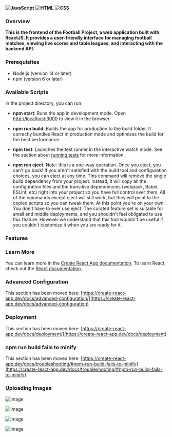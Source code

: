 
**![JavaScript](https://img.shields.io/badge/JavaScript-81%25-yellow)**
**![HTML](https://img.shields.io/badge/HTML-12%25-red)**
**![CSS](https://img.shields.io/badge/CSS-7%25-purple)**


### Overview
**This is the frontend of the Football Project, a web application built with ReactJS.
It provides a user-friendly interface for managing football matches,
viewing live scores and table leagues, and interacting with the backend API.**

### Prerequisites
- Node.js (version 14 or later)
- npm (version 6 or later)

### Available Scripts

In the project directory, you can run:

- **npm start**: Runs the app in development mode. Open [http://localhost:3000](http://localhost:3000) to view it in the browser.
  
- **npm run build**: Builds the app for production to the build folder.
   It correctly bundles React in production mode and optimizes the build for the best performance.
  
- **npm test**: Launches the test runner in the interactive watch mode.
   See the section about [running tests](https://create-react-app.dev/docs/running-tests) for more information.
  
- **npm run eject**: Note: this is a one-way operation. Once you eject, you can't go back!
   If you aren't satisfied with the build tool and configuration choices, you can eject at any time.
   This command will remove the single build dependency from your project.
   Instead, it will copy all the configuration files and the transitive dependencies (webpack, Babel, ESLint, etc) right into your project so you have full control over them.
   All of the commands except eject will still work, but they will point to the copied scripts so you can tweak them. At this point you're on your own.
   You don't have to ever use eject. The curated feature set is suitable for small and middle deployments, and you shouldn't feel obligated to use this feature.
   However we understand that this tool wouldn't be useful if you couldn't customize it when you are ready for it.

### Features

### Learn More
You can learn more in the [Create React App documentation](https://create-react-app.dev/docs/getting-started).
To learn React, check out the [React documentation](https://react.dev).

### Advanced Configuration
This section has been moved here: [https://create-react-app.dev/docs/advanced-configuration/](https://create-react-app.dev/docs/advanced-configuration)

### Deployment
This section has been moved here: [https://create-react-app.dev/docs/deployment/](https://create-react-app.dev/docs/deployment)

### npm run build fails to minify
This section has been moved here: [https://create-react-app.dev/docs/troubleshooting/#npm-run-build-fails-to-minify](https://create-react-app.dev/docs/troubleshooting/#npm-run-build-fails-to-minify)


### Uploading Images


![image](https://github.com/user-attachments/assets/360338be-38c4-4e48-8472-97f4b533dd43)





![image](https://github.com/user-attachments/assets/e1606cb0-f62a-48f1-a08c-9eda2ec54e99)





![image](https://github.com/user-attachments/assets/6c94d0d2-dc67-4378-a584-e638c66d5863)





![image](https://github.com/user-attachments/assets/2d4f0581-f51e-480f-b815-e2d25f0e0091)

